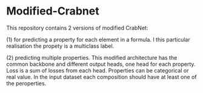 # Modified-Crabnet
This repository contains 2 versions of modified CrabNet: 

(1) for predicting a property for each element in a formula. I this particular realisation the propety is a multiclass label.

(2) predicting multiple properties. This modified architecture has the common backbone and different output heads, one head for each property. Loss is a sum of losses from each head. Properties can be categorical or real value. In the input dataset each composition should have at least one of the peroperties.
